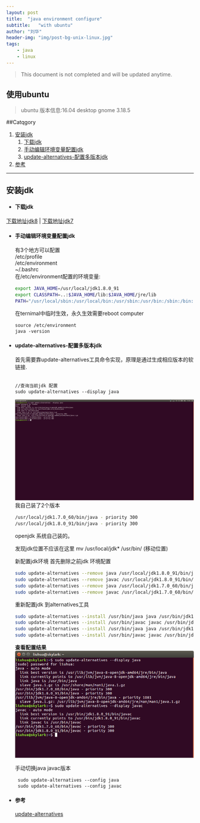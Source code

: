 ```yaml
---
layout:	post
title:	"java environment configure"
subtitle:	"with ubuntu"
author:	"刘华"
header-img: "img/post-bg-unix-linux.jpg"
tags:
    - java
    - linux
---
```

> This document is not completed and will be updated anytime.

## 使用ubuntu
> ubuntu 版本信息:16.04 desktop gnome 3.18.5 

##Catqgory

1. [安装jdk](#安装jdk)
	1. [下载jdk](#下载jdk)
	2. [手动编辑环境变量配置jdk](#手动编辑环境变量配置jdk)
	3. [update-alternatives-配置多版本jdk](#update-alternatives-配置多版本jdk)
2. [参考](#参考)

---

## 安装jdk

- #### 下载jdk
[下载地址jdk8](http://www.oracle.com/technetwork/java/javase/downloads/jdk8-downloads-2133151.html) | [下载地址jdk7](http://www.oracle.com/technetwork/java/javase/downloads/java-archive-downloads-javase7-521261.html)

- #### 手动编辑环境变量配置jdk

  有3个地方可以配置  
    /etc/profile  
    /etc/environment  
    ~/.bashrc  
  在/etc/environment配置的环境变量:
  
  ```bash
  export JAVA_HOME=/usr/local/jdk1.8.0_91
  export CLASSPATH=..:$JAVA_HOME/lib:$JAVA_HOME/jre/lib
  PATH="/usr/local/sbin:/usr/local/bin:/usr/sbin:/usr/bin:/sbin:/bin:/usr/games:/usr/local/games:/usr/local/jdk1.8.0_91/bin"
  ```
  在ternimal中临时生效，永久生效需要reboot computer
  
  ```shell
  source /etc/environment
  java -version
  ```
- #### update-alternatives-配置多版本jdk
  首先需要靠update-alternatives工具命令实现，原理是通过生成相应版本的软链接.  
  <br/>    
  ```shell
  //查询当前jdk 配置
  sudo update-alternatives --display java
  ```
  ![](/img/display_java.png)
  我自己装了2个版本
  ```bash
  /usr/local/jdk1.7.0_60/bin/java - priority 300
  /usr/local/jdk1.8.0_91/bin/java - priority 300
  ```
  openjdk 系统自己装的。

  发现jdk位置不应该在这里 mv /usr/local/jdk* /usr/bin/ (移动位置)
  
  新配置jdk环境
  首先删除之前jdk 环境配置
  ```bash
  sudo update-alternatives --remove java /usr/local/jdk1.8.0_91/bin/java
  sudo update-alternatives --remove javac /usr/local/jdk1.8.0_91/bin/javac
  sudo update-alternatives --remove java /usr/local/jdk1.7.0_60/bin/java
  sudo update-alternatives --remove javac /usr/local/jdk1.7.0_60/bin/javac
  ```
  重新配置jdk 到alternatives工具  
  ```bash
  sudo update-alternatives --install /usr/bin/java java /usr/bin/jdk1.8.0_91/bin/java 300
  sudo update-alternatives --install /usr/bin/javac javac /usr/bin/jdk1.8.0_91/bin/javac 300
  sudo update-alternatives --install /usr/bin/java java /usr/bin/jdk1.7.0_60/bin/java 300
  sudo update-alternatives --install /usr/bin/javac javac /usr/bin/jdk1.7.0_60/bin/javac 300
  ```
  **查看配置结果**
  ![](/img/jdk_configure.png)

  手动切换java javac版本
  ```shell
   sudo update-alternatives --config java
   sudo update-alternatives --config javac
  ```
- #### 参考
   [update-alternatives](https://linux.die.net/man/8/update-alternatives)
